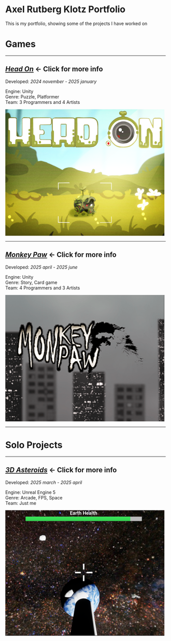 # Axel Rutberg Klotz Portfolio
This is my portfolio, showing some of the projects I have worked on

# Games
---

## [_Head On_](/HeadOn) ← Click for more info 
Developed: _2024 november - 2025 january_

Engine: Unity  
Genre: Puzzle, Platformer  
Team: 3 Programmers and 4 Artists

<img src="https://github.com/AxelRK32/Portfolio/blob/main/Images/2rH3l%2B.png?raw=true" width=500/>

---
## [_Monkey Paw_](/MonkeyPaw) ← Click for more info 
Developed: _2025 april - 2025 june_

Engine: Unity  
Genre: Story, Card game  
Team: 4 Programmers and 3 Artists

<img src="https://github.com/AxelRK32/Portfolio/blob/main/Images/2Tfm1.png?raw=true" width=500/>

---

# Solo Projects
---

## [_3D Asteroids_](/3DAsteroids) ← Click for more info 
Developed: _2025 march - 2025 april_

Engine: Unreal Engine 5  
Genre: Arcade, FPS, Space  
Team: Just me

<img src="https://github.com/AxelRK32/Portfolio/blob/main/3DAsteroids/Images/dsfSF3frd.png?raw=true" width=500/>
